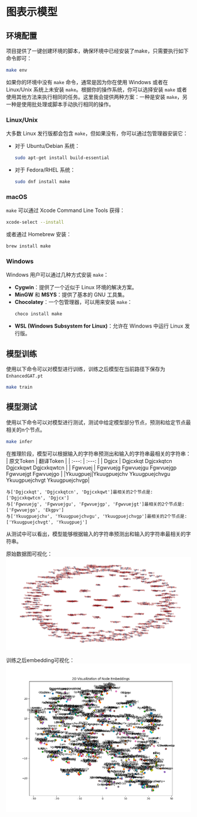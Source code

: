 # 图表示模型

## 环境配置
项目提供了一键创建环境的脚本，确保环境中已经安装了make，只需要执行如下命令即可：
```bash
make env
```

如果你的环境中没有 `make` 命令，通常是因为你在使用 Windows 或者在 Linux/Unix 系统上未安装 `make`。根据你的操作系统，你可以选择安装 `make` 或者使用其他方法来执行相同的任务。这里我会提供两种方案：一种是安装 `make`，另一种是使用批处理或脚本手动执行相同的操作。



### Linux/Unix 
大多数 Linux 发行版都会包含 `make`，但如果没有，你可以通过包管理器安装它：
- 对于 Ubuntu/Debian 系统：
  ```bash
  sudo apt-get install build-essential
  ```
- 对于 Fedora/RHEL 系统：
  ```bash
  sudo dnf install make
  ```

### macOS 
`make` 可以通过 Xcode Command Line Tools 获得：
```bash
xcode-select --install
```
或者通过 Homebrew 安装：
```bash
brew install make
```

### Windows 
Windows 用户可以通过几种方式安装 `make`：
- **Cygwin**：提供了一个近似于 Linux 环境的解决方案。
- **MinGW** 和 **MSYS**：提供了基本的 GNU 工具集。
- **Chocolatey**：一个包管理器，可以用来安装 `make`：
  ```bash
  choco install make
  ```
- **WSL (Windows Subsystem for Linux)**：允许在 Windows 中运行 Linux 发行版。



## 模型训练
使用以下命令可以对模型进行训练，训练之后模型在当前路径下保存为`EnhancedGAT.pt`

```bash 
make train
```



## 模型测试

使用以下命令可以对模型进行测试，测试中给定模型部分节点，预测和给定节点最相关的n个节点。
```bash 
make infer
```

在推理阶段，模型可以根据输入的字符串预测出和输入的字符串最相关的字符串：
| 原文Token | 翻译Token |
| :---: | :---: |
| Dgjcx | Dgjcxkqt Dgjcxkqtcn Dgjcxkqwt Dgjcxkqwtcn |
| Fgwvuej | Fgwvuejg Fgwvuejgu Fgwvuejgp Fgwvuejgt Fgwvuejgo  |
|Ykuugpuej|Ykuugpuejchv Ykuugpuejchvgu Ykuugpuejchvgt Ykuugpuejchvgp|

```bach
与['Dgjcxkqt', 'Dgjcxkqtcn', 'Dgjcxkqwt']最相关的2个节点是: ['Dgjcxkqwtcn', 'Dgjcx']
与['Fgwvuejg', 'Fgwvuejgu', 'Fgwvuejgp', 'Fgwvuejgt']最相关的2个节点是: ['Fgwvuejgo', 'Ekgpv']
与['Ykuugpuejchv', 'Ykuugpuejchvgu', 'Ykuugpuejchvgp']最相关的2个节点是: ['Ykuugpuejchvgt', 'Ykuugpuej']
```
从测试中可以看出，模型能够根据输入的字符串预测出和输入的字符串最相关的字符串。


原始数据图可视化：
![原始数据图可视化](origin.png)

训练之后embedding可视化：
![训练之后embedding可视化](embedding.png)
